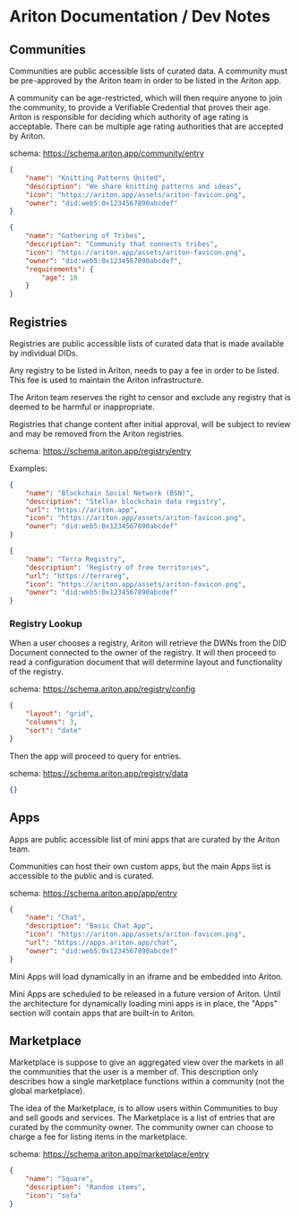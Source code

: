 # Ariton Documentation / Dev Notes

## Communities

Communities are public accessible lists of curated data. A community must be pre-approved by the Ariton team in order to be listed in the Ariton app.

A community can be age-restricted, which will then require anyone to join the community, to provide a Verifiable Credential that proves their age. Ariton is responsible for deciding which authority of
age rating is acceptable. There can be multiple age rating authorities that are accepted by Ariton.

schema: https://schema.ariton.app/community/entry

```json
{
    "name": "Knitting Patterns United",
    "description": "We share knitting patterns and ideas",
    "icon": "https://ariton.app/assets/ariton-favicon.png",
    "owner": "did:web5:0x1234567890abcdef"
}
```

```json
{
    "name": "Gathering of Tribes",
    "description": "Community that connects tribes",
    "icon": "https://ariton.app/assets/ariton-favicon.png",
    "owner": "did:web5:0x1234567890abcdef",
    "requirements": {
        "age": 18
    }
}
```

## Registries

Registries are public accessible lists of curated data that is made available by individual DIDs.

Any registry to be listed in Ariton, needs to pay a fee in order to be listed. This fee is used to maintain the Ariton infrastructure.

The Ariton team reserves the right to censor and exclude any registry that is deemed to be harmful or inappropriate.

Registries that change content after initial approval, will be subject to review and may be removed from the Ariton registries.

schema: https://schema.ariton.app/registry/entry

Examples:

```json
{
    "name": "Blockchain Social Network (BSN)",
    "description": "Stellar blockchain data registry",
    "url": "https://ariton.app",
    "icon": "https://ariton.app/assets/ariton-favicon.png",
    "owner": "did:web5:0x1234567890abcdef"
}
```

```json
{
    "name": "Terra Registry",
    "description": "Registry of free territories",
    "url": "https://terrareg",
    "icon": "https://ariton.app/assets/ariton-favicon.png",
    "owner": "did:web5:0x1234567890abcdef"
}
```

### Registry Lookup

When a user chooses a registry, Ariton will retrieve the DWNs from the DID Document connected to the owner of the registry. It will then proceed to read a configuration document that will determine layout and functionality of the registry.

schema: https://schema.ariton.app/registry/config

```json
{
    "layout": "grid",
    "columns": 3,
    "sort": "date"
}
```

Then the app will proceed to query for entries.

schema: https://schema.ariton.app/registry/data

```json
{}
```

## Apps

Apps are public accessible list of mini apps that are curated by the Ariton team.

Communities can host their own custom apps, but the main Apps list is accessible to the public and is curated.

schema: https://schema.ariton.app/app/entry

```json
{
    "name": "Chat",
    "description": "Basic Chat App",
    "icon": "https://ariton.app/assets/ariton-favicon.png",
    "url": "https://apps.ariton.app/chat",
    "owner": "did:web5:0x1234567890abcdef"
}
```

Mini Apps will load dynamically in an iframe and be embedded into Ariton.

Mini Apps are scheduled to be released in a future version of Ariton. Until the architecture for dynamically loading mini apps is in place, the "Apps" section will contain apps that are built-in to Ariton.

## Marketplace

Marketplace is suppose to give an aggregated view over the markets in all the communities that the user is a member of. This description only describes how a single marketplace functions within a community (not the global marketplace).

The idea of the Marketplace, is to allow users within Communities to buy and sell goods and services. The Marketplace is a list of entries that are curated by the community owner. The community owner can choose to charge a fee for listing items in the marketplace.

schema: https://schema.ariton.app/marketplace/entry

```json
{
    "name": "Square",
    "description": "Random items",
    "icon": "sofa"
}
```
